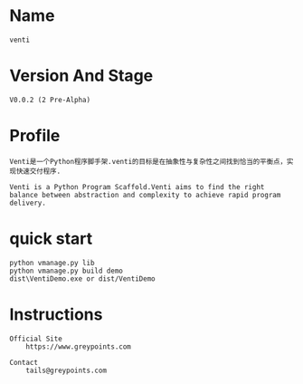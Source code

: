 # Name
    venti

# Version And Stage
    V0.0.2 (2 Pre-Alpha)

# Profile
    Venti是一个Python程序脚手架.venti的目标是在抽象性与复杂性之间找到恰当的平衡点，实现快速交付程序.

    Venti is a Python Program Scaffold.Venti aims to find the right balance between abstraction and complexity to achieve rapid program delivery.

# quick start
    python vmanage.py lib
    python vmanage.py build demo
    dist\VentiDemo.exe or dist/VentiDemo

# Instructions
    Official Site
        https://www.greypoints.com

    Contact
        tails@greypoints.com
